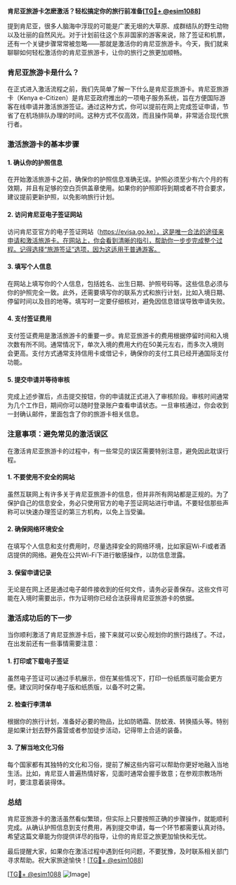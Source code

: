 **肯尼亚旅游卡怎麽激活？轻松搞定你的旅行前准备[[TG💪+ @esim1088](https://t.me/s/esim1088)]**

提到肯尼亚，很多人脑海中浮现的可能是广袤无垠的大草原、成群结队的野生动物以及壮丽的自然风光。对于计划前往这个东非国家的游客来说，除了签证和机票，还有一个关键步骤常常被忽略——那就是激活你的肯尼亚旅游卡。今天，我们就来聊聊如何轻松激活你的肯尼亚旅游卡，让你的旅行之旅更加顺畅。

### 肯尼亚旅游卡是什么？

在正式进入激活流程之前，我们先简单了解一下什么是肯尼亚旅游卡。肯尼亚旅游卡（Kenya e-Citizen）是肯尼亚政府推出的一项电子服务系统，旨在方便国际游客在线申请并激活旅游签证。通过这种方式，你可以提前在网上完成签证申请，节省了在机场排队办理的时间。这种方式不仅高效，而且操作简单，非常适合现代旅行者。

### 激活旅游卡的基本步骤

#### 1. 确认你的护照信息

在开始激活旅游卡之前，确保你的护照信息准确无误。护照必须至少有六个月的有效期，并且有足够的空白页供盖章使用。如果你的护照即将到期或者不符合要求，建议提前更新护照，以免影响旅行计划。

#### 2. 访问肯尼亚电子签证网站

访问肯尼亚官方的电子签证网站（https://evisa.go.ke），这是唯一合法的途径来申请和激活旅游卡。在网站上，你会看到清晰的指引，帮助你一步步完成整个过程。记得选择“旅游签证”选项，因为这适用于普通游客。

#### 3. 填写个人信息

在网站上填写你的个人信息，包括姓名、出生日期、护照号码等。这些信息必须与你的护照完全一致。此外，还需要填写你的联系方式和旅行计划，比如入境日期、停留时间以及目的地等。填写时一定要仔细核对，避免因信息错误导致申请失败。

#### 4. 支付签证费用

支付签证费用是激活旅游卡的重要一步。肯尼亚旅游卡的费用根据停留时间和入境次数有所不同。通常情况下，单次入境的费用大约在50美元左右，而多次入境则会更高。支付方式通常支持信用卡或借记卡，确保你的支付工具已经开通国际支付功能。

#### 5. 提交申请并等待审核

完成上述步骤后，点击提交按钮，你的申请就正式进入了审核阶段。审核时间通常为几个工作日，期间你可以随时登录账户查看申请状态。一旦审核通过，你会收到一封确认邮件，里面包含了你的旅游卡相关信息。

### 注意事项：避免常见的激活误区

在激活肯尼亚旅游卡的过程中，有一些常见的误区需要特别注意，避免因此耽误行程。

#### 1. 不要使用不安全的网站

虽然互联网上有许多关于肯尼亚旅游卡的信息，但并非所有网站都是正规的。为了保护自己的信息安全，务必只使用官方的电子签证网站进行申请。不要轻信那些声称可以快速办理签证的第三方机构，以免上当受骗。

#### 2. 确保网络环境安全

在填写个人信息和支付费用时，尽量选择安全的网络环境，比如家庭Wi-Fi或者酒店提供的网络。避免在公共Wi-Fi下进行敏感操作，以防信息泄露。

#### 3. 保留申请记录

无论是在网上还是通过电子邮件接收到的任何文件，请务必妥善保存。这些文件可能在入境时需要出示，作为证明你已经合法获得肯尼亚旅游卡的依据。

### 激活成功后的下一步

当你顺利激活了肯尼亚旅游卡后，接下来就可以安心规划你的旅行路线了。不过，在出发前还有一些事情需要注意：

#### 1. 打印或下载电子签证

虽然电子签证可以通过手机展示，但在某些情况下，打印一份纸质版可能会更方便。建议同时保存电子版和纸质版，以备不时之需。

#### 2. 检查行李清单

根据你的旅行计划，准备好必要的物品，比如防晒霜、防蚊液、转换插头等。特别是如果计划去野外露营或者参加徒步活动，记得带上合适的装备。

#### 3. 了解当地文化习俗

每个国家都有其独特的文化和习俗，提前了解这些内容可以帮助你更好地融入当地生活。比如，肯尼亚人普遍热情好客，见面时通常会握手致意；在参观宗教场所时，要注意着装得体。

### 总结

肯尼亚旅游卡的激活虽然看似繁琐，但实际上只要按照正确的步骤操作，就能顺利完成。从确认护照信息到支付费用，再到提交申请，每一个环节都需要认真对待。希望这篇文章能为你提供详尽的指导，让你的肯尼亚之旅更加愉快和无忧。

最后提醒大家，如果你在激活过程中遇到任何问题，不要犹豫，及时联系相关部门寻求帮助。祝大家旅途愉快！[[TG💪+ @esim1088](https://t.me/s/esim1088)] 

[[TG💪+ @esim1088](https://t.me/s/esim1088) ![Image](https://i.postimg.cc/4NQfJmqS/Snipaste-2025-05-13-00-14-12.png)]